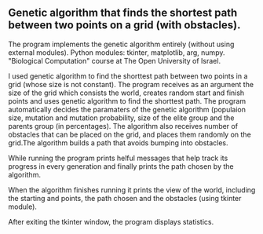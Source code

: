 Genetic algorithm that finds the shortest path between two points on a grid (with obstacles).
---------------------------------------------------------------------------------------------
The program implements the genetic algorithm entirely (without using external modules).
Python modules: tkinter, matplotlib, arg, numpy.
"Biological Computation" course at The Open University of Israel.

I used genetic algorithm to find the shorttest path between two points in a grid (whose size is not constant).
The program receives as an argument the size of the grid which consists the world, creates random start and finish points and uses genetic algorithm to find the shorttest path.
The program automatically decides the paramaters of the genetic algorithm (populaion size, mutation and mutation probability, size of the elite group and the parents group (in percentages).
The algorithm also receives number of obstacles that can be placed on the grid, and places them randomly on the grid.The algorithm builds a path that avoids bumping into obstacles.

While running the program prints helful messages that help track its progress in every generation and finally prints the path chosen by the algorithm.

When the algorithm finishes running it prints the view of the world, including the starting and points, the path chosen and the obstacles (using tkinter module).

After exiting the tkinter window, the program displays statistics.
